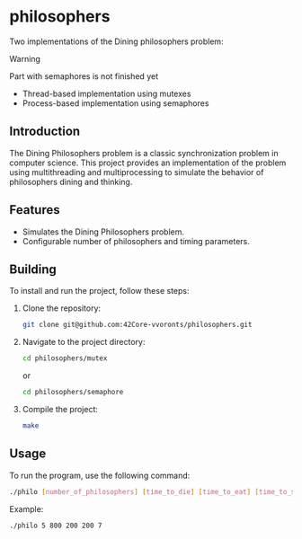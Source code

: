 # philosophers

Two implementations of the Dining philosophers problem:

> [!WARNING]
> Part with semaphores is not finished yet

- Thread-based implementation using mutexes
- Process-based implementation using semaphores

## Introduction

The Dining Philosophers problem is a classic synchronization problem in computer science. This project provides an implementation of the problem using multithreading and multiprocessing to simulate the behavior of philosophers dining and thinking.

## Features

- Simulates the Dining Philosophers problem.
- Configurable number of philosophers and timing parameters.

## Building

To install and run the project, follow these steps:

1. Clone the repository:

   ```sh
   git clone git@github.com:42Core-vvoronts/philosophers.git
   ```
2. Navigate to the project directory:

   ```sh
   cd philosophers/mutex
   ```

   or

   ```sh
   cd philosophers/semaphore
   ```
3. Compile the project:

   ```sh
   make
   ```

## Usage

To run the program, use the following command:

```sh
./philo [number_of_philosophers] [time_to_die] [time_to_eat] [time_to_sleep] [number_of_times_each_philosopher_must_eat]
```

Example:

```sh
./philo 5 800 200 200 7
```

